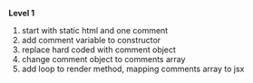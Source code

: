 **Level 1** 

1. start with static html and one comment
2. add comment variable to constructor
3. replace hard coded with comment object
4. change comment object to comments array
5. add loop to render method, mapping comments array to jsx
